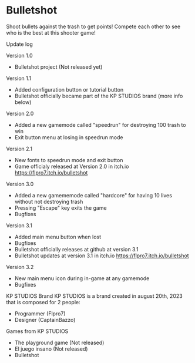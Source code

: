 # Bulletshot
Shoot bullets against the trash to get points! Compete each other to see who is the best at this shooter game!

Update log

Version 1.0
- Bulletshot project (Not released yet)

Version 1.1
- Added configuration button or tutorial button
- Bulletshot officially became part of the KP STUDIOS brand (more info below)

Version 2.0
- Added a new gamemode called "speedrun" for destroying 100 trash to win
- Exit button menu at losing in speedrun mode

Version 2.1
- New fonts to speedrun mode and exit button
- Game officialy released at Version 2.0 in itch.io https://flpro7.itch.io/bulletshot

Version 3.0
- Added a new gamememode called "hardcore" for having 10 lives without not destroying trash
- Pressing "Escape" key exits the game
- Bugfixes

Version 3.1
- Added main menu button when lost
- Bugfixes
- Bulletshot officially releases at github at version 3.1
- Bulletshot updates at version 3.1 in itch.io https://flpro7.itch.io/bulletshot

Version 3.2
- New main menu icon during in-game at any gamemode
- Bugfixes

KP STUDIOS Brand
KP STUDIOS is a brand created in august 20th, 2023 that is composed for 2 people:
- Programmer (Flpro7)
- Designer (CaptainBazzo)

Games from KP STUDIOS
- The playground game (Not released)
- El juego insano (Not released)
- Bulletshot

